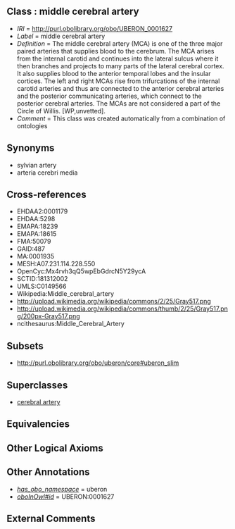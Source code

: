 
## Class : middle cerebral artery

 * *IRI* = http://purl.obolibrary.org/obo/UBERON_0001627
 * *Label* = middle cerebral artery
 * *Definition* = The middle cerebral artery (MCA) is one of the three major paired arteries that supplies blood to the cerebrum. The MCA arises from the internal carotid and continues into the lateral sulcus where it then branches and projects to many parts of the lateral cerebral cortex. It also supplies blood to the anterior temporal lobes and the insular cortices. The left and right MCAs rise from trifurcations of the internal carotid arteries and thus are connected to the anterior cerebral arteries and the posterior communicating arteries, which connect to the posterior cerebral arteries. The MCAs are not considered a part of the Circle of Willis. [WP,unvetted].
 * *Comment* = This class was created automatically from a combination of ontologies

## Synonyms

 * sylvian artery
 * arteria cerebri media

## Cross-references

 * EHDAA2:0001179
 * EHDAA:5298
 * EMAPA:18239
 * EMAPA:18615
 * FMA:50079
 * GAID:487
 * MA:0001935
 * MESH:A07.231.114.228.550
 * OpenCyc:Mx4rvh3qQ5wpEbGdrcN5Y29ycA
 * SCTID:181312002
 * UMLS:C0149566
 * Wikipedia:Middle_cerebral_artery
 * http://upload.wikimedia.org/wikipedia/commons/2/25/Gray517.png
 * http://upload.wikimedia.org/wikipedia/commons/thumb/2/25/Gray517.png/200px-Gray517.png
 * ncithesaurus:Middle_Cerebral_Artery

## Subsets

 * http://purl.obolibrary.org/obo/uberon/core#uberon_slim

## Superclasses

 * [cerebral artery](../../UBERON/49/UBERON_0004449.md)

## Equivalencies


## Other Logical Axioms


## Other Annotations

 * *[has_obo_namespace](../../ce/oboInOwl#hasOBONamespace.md)* = uberon
 * *[oboInOwl#id](../../id/oboInOwl#id.md)* = UBERON:0001627

## External Comments

